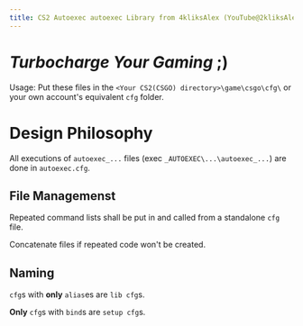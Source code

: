```yaml
---
title: CS2 Autoexec autoexec Library from 4kliksAlex (YouTube@2kliksAlex)
---
```


# *Turbocharge Your Gaming* ;)

Usage: Put these files in the `<Your CS2(CSGO) directory>\game\csgo\cfg\` or your own account\'s equivalent `cfg` folder.

# Design Philosophy

All executions of `autoexec_...` files (exec `_AUTOEXEC\...\autoexec_...`) are done in `autoexec.cfg`.

## File Managemenst

Repeated command lists shall be put in and called from a standalone `cfg` file.

Concatenate files if repeated code won't be created.

## Naming

`cfg`s with **only** `alias`es are `lib cfg`s.

**Only** `cfg`s with `bind`s are `setup cfg`s.